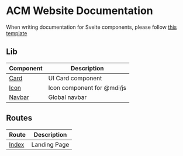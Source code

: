 # ACM Website Documentation

When writing documentation for Svelte components, please follow [this template](./template.md)

## Lib

| **Component**             | **Description**            |
| ------------------------- | -------------------------- |
| [Card](./lib/card.md)     | UI Card component          |
| [Icon](./lib/icon.md)     | Icon component for @mdi/js |
| [Navbar](./lib/navbar.md) | Global navbar              |

## Routes

| **Route**                  | **Description** |
| -------------------------- | --------------- |
| [Index](./routes/index.md) | Landing Page    |
